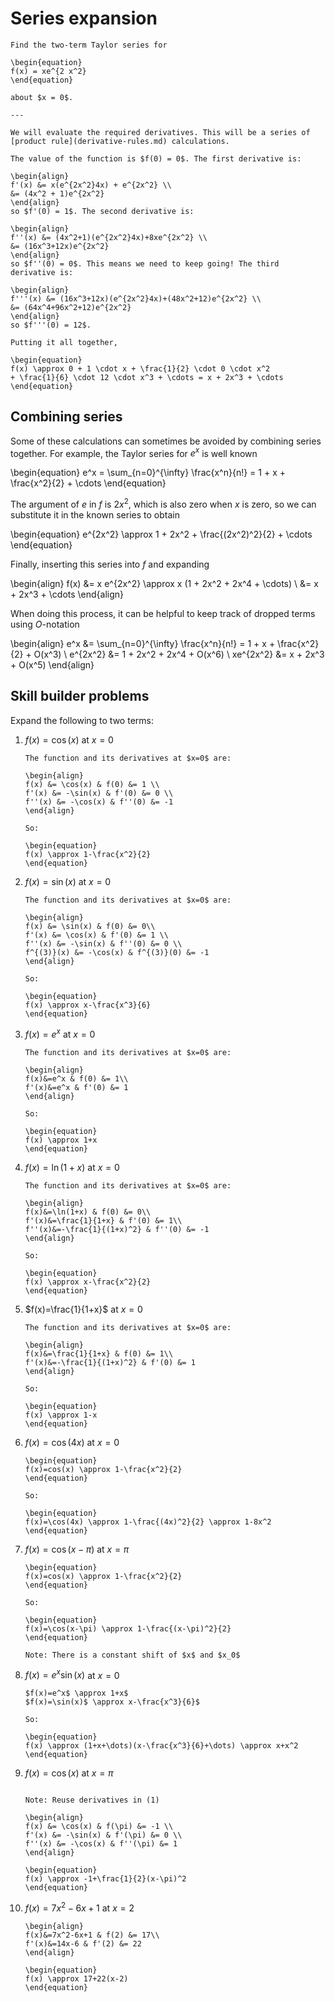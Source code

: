 # Series expansion

```{example} Taylor series
Find the two-term Taylor series for

\begin{equation}
f(x) = xe^{2 x^2}
\end{equation}

about $x = 0$.

---

We will evaluate the required derivatives. This will be a series of
[product rule](derivative-rules.md) calculations.

The value of the function is $f(0) = 0$. The first derivative is:

\begin{align}
f'(x) &= x(e^{2x^2}4x) + e^{2x^2} \\
&= (4x^2 + 1)e^{2x^2}
\end{align}
so $f'(0) = 1$. The second derivative is:

\begin{align}
f''(x) &= (4x^2+1)(e^{2x^2}4x)+8xe^{2x^2} \\
&= (16x^3+12x)e^{2x^2}
\end{align}
so $f''(0) = 0$. This means we need to keep going! The third derivative is:

\begin{align}
f'''(x) &= (16x^3+12x)(e^{2x^2}4x)+(48x^2+12)e^{2x^2} \\
&= (64x^4+96x^2+12)e^{2x^2}
\end{align}
so $f'''(0) = 12$.

Putting it all together,

\begin{equation}
f(x) \approx 0 + 1 \cdot x + \frac{1}{2} \cdot 0 \cdot x^2
+ \frac{1}{6} \cdot 12 \cdot x^3 + \cdots = x + 2x^3 + \cdots
\end{equation}

````

## Combining series

Some of these calculations can sometimes be avoided by combining series
together. For example, the Taylor series for $e^x$ is well known

\begin{equation}
e^x = \sum_{n=0}^{\infty} \frac{x^n}{n!} = 1 + x + \frac{x^2}{2} + \cdots
\end{equation}

The argument of *e* in *f* is $2x^2$, which is also zero when *x* is zero, so we
can substitute it in the known series to obtain

\begin{equation}
e^{2x^2} \approx 1 + 2x^2 + \frac{(2x^2)^2}{2} + \cdots
\end{equation}

Finally, inserting this series into *f* and expanding

\begin{align}
f(x) &= x e^{2x^2} \approx x (1 + 2x^2 + 2x^4 + \cdots) \\
&= x + 2x^3 + \cdots
\end{align}

When doing this process, it can be helpful to keep track of dropped terms using
$O$-notation

\begin{align}
e^x &= \sum_{n=0}^{\infty} \frac{x^n}{n!} = 1 + x +  \frac{x^2}{2} + O(x^3) \\
e^{2x^2} &= 1 + 2x^2 + 2x^4 + O(x^6) \\
xe^{2x^2} &= x + 2x^3 + O(x^5)
\end{align}

## Skill builder problems

Expand the following to two terms:

1. $f(x)=\cos(x)$ at $x=0$

   ```{solution}
   The function and its derivatives at $x=0$ are:

   \begin{align}
   f(x) &= \cos(x) & f(0) &= 1 \\
   f'(x) &= -\sin(x) & f'(0) &= 0 \\
   f''(x) &= -\cos(x) & f''(0) &= -1
   \end{align}

   So:

   \begin{equation}
   f(x) \approx 1-\frac{x^2}{2}
   \end{equation}
   ```

2. $f(x)=\sin(x)$ at $x=0$

   ```{solution}
   The function and its derivatives at $x=0$ are:

   \begin{align}
   f(x) &= \sin(x) & f(0) &= 0\\
   f'(x) &= \cos(x) & f'(0) &= 1 \\
   f''(x) &= -\sin(x) & f''(0) &= 0 \\
   f^{(3)}(x) &= -\cos(x) & f^{(3)}(0) &= -1
   \end{align}

   So:

   \begin{equation}
   f(x) \approx x-\frac{x^3}{6}
   \end{equation}
   ```

3. $f(x)=e^x$ at $x=0$

   ```{solution}
   The function and its derivatives at $x=0$ are:

   \begin{align}
   f(x)&=e^x & f(0) &= 1\\
   f'(x)&=e^x & f'(0) &= 1
   \end{align}

   So:

   \begin{equation}
   f(x) \approx 1+x
   \end{equation}
   ```

4. $f(x)=\ln(1+x)$ at $x=0$

   ```{solution}
   The function and its derivatives at $x=0$ are:

   \begin{align}
   f(x)&=\ln(1+x) & f(0) &= 0\\
   f'(x)&=\frac{1}{1+x} & f'(0) &= 1\\
   f''(x)&=-\frac{1}{(1+x)^2} & f''(0) &= -1
   \end{align}

   So:

   \begin{equation}
   f(x) \approx x-\frac{x^2}{2}
   \end{equation}
   ```

5. $f(x)=\frac{1}{1+x}$ at $x=0$

   ```{solution}
   The function and its derivatives at $x=0$ are:

   \begin{align}
   f(x)&=\frac{1}{1+x} & f(0) &= 1\\
   f'(x)&=-\frac{1}{(1+x)^2} & f'(0) &= 1
   \end{align}

   So:

   \begin{equation}
   f(x) \approx 1-x
   \end{equation}
   ```

6. $f(x)=\cos(4x)$ at $x=0$

   ```{solution}
   \begin{equation}
   f(x)=cos(x) \approx 1-\frac{x^2}{2}
   \end{equation}

   So:

   \begin{equation}
   f(x)=\cos(4x) \approx 1-\frac{(4x)^2}{2} \approx 1-8x^2
   \end{equation}
   ```

7. $f(x)=\cos(x-\pi)$ at $x=\pi$

   ```{solution}
   \begin{equation}
   f(x)=cos(x) \approx 1-\frac{x^2}{2}
   \end{equation}

   So:

   \begin{equation}
   f(x)=\cos(x-\pi) \approx 1-\frac{(x-\pi)^2}{2}
   \end{equation}

   Note: There is a constant shift of $x$ and $x_0$
   ```

8. $f(x)=e^x \sin(x)$ at $x=0$

   ```{solution}
   $f(x)=e^x$ \approx 1+x$
   $f(x)=\sin(x)$ \approx x-\frac{x^3}{6}$

   So:

   \begin{equation}
   f(x) \approx (1+x+\dots)(x-\frac{x^3}{6}+\dots) \approx x+x^2
   \end{equation}
   ```

9. $f(x)=\cos(x)$ at $x=\pi$

   ```{solution}
   
   Note: Reuse derivatives in (1)

   \begin{align}
   f(x) &= \cos(x) & f(\pi) &= -1 \\
   f'(x) &= -\sin(x) & f'(\pi) &= 0 \\
   f''(x) &= -\cos(x) & f''(\pi) &= 1
   \end{align}

   \begin{equation}
   f(x) \approx -1+\frac{1}{2}(x-\pi)^2
   \end{equation}
   ```

10. $f(x)=7x^2-6x+1$ at $x=2$

    ```{solution}
    \begin{align}
    f(x)&=7x^2-6x+1 & f(2) &= 17\\
    f'(x)&=14x-6 & f'(2) &= 22
    \end{align}

    \begin{equation}
    f(x) \approx 17+22(x-2)
    \end{equation}
    ```
